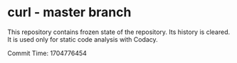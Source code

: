 # curl - master branch

This repository contains frozen state of the repository.
Its history is cleared. It is used only for static code
analysis with Codacy.

Commit Time: 1704776454